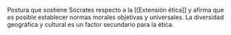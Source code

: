 Postura que sostiene Sócrates respecto a la [[Extensión ética]] y afirma que es posible establecer normas morales objetivas y universales. La diversidad geográfica y cultural es un factor secundario para la ética.
